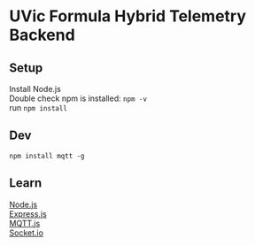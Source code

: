 # UVic Formula Hybrid Telemetry Backend

## Setup

Install Node.js  
Double check npm is installed: `npm -v`  
run `npm install`

## Dev

`npm install mqtt -g`

## Learn

[Node.js](https://nodejs.org/)  
[Express.js](https://expressjs.com/)  
[MQTT.js](https://github.com/mqttjs/MQTT.js)  
[Socket.io](https://socket.io/)
